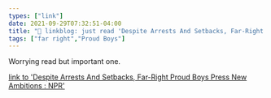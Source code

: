 ```yaml
---
types: ["link"]
date: 2021-09-29T07:32:51-04:00
title: "🔗 linkblog: just read 'Despite Arrests And Setbacks, Far-Right Proud Boys Press New Ambitions : NPR'"
tags: ["far right","Proud Boys"]
---
```

Worrying read but important one.
 
[link to 'Despite Arrests And Setbacks, Far-Right Proud Boys Press New Ambitions : NPR'](https://www.npr.org/2021/09/29/1041121327/despite-arrests-and-setbacks-far-right-proud-boys-press-new-ambitions)
